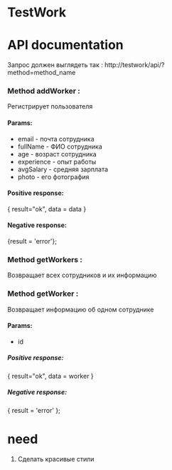 # TestWork 
# API documentation
Запрос должен выглядеть так : http://testwork/api/?method=method_name
### Method addWorker :
Регистрирует пользователя
#### Params:
+ email - почта сотрудника
+ fullName - ФИО сотрудника 
+ age - возраст сотрудника
+ experience - опыт работы
+ avgSalary - средняя зарплата
+ photo - его фотография

#### Positive response:
{ result="ok", data = data }

#### Negative response:
{result = 'error'};

### Method getWorkers :
Возвращает всех сотрудников и их информацию

### Method getWorker :
Возвращает информацию об одном сотруднике
#### Params:
+ id
##### Positive response:
{ result="ok", data = worker }
##### Negative response:
{ result = 'error' };

# need
1. Сделать красивые стили